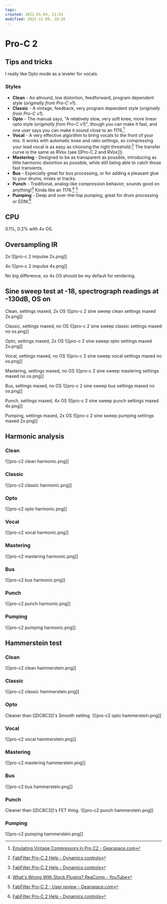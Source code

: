 ```yaml
---
tags: 
created: 2022-01-04, 21:54
modified: 2022-12-09, 18:20
---
```


# Pro-C 2

## Tips and tricks
I really like Opto mode as a leveler for vocals.

### Styles
- **Clean** - An allround, low distortion, feedforward, program dependent style (_originally from Pro-C v1_).
- **Classic** - A vintage, feedback, very program dependent style (_originally from Pro-C v1_).
- **Opto** - The manual says, "A relatively slow, very soft knee, more linear opto style (_originally from Pro-C v1_)", though you can make it fast, and one user says you can make it sound close to an 1176.[^3]
- **Vocal** - A very effective algorithm to bring vocals to the front of your mix. It works with automatic knee and ratio settings, so compressing your lead vocal is as easy as choosing the right threshold.[^1] The transfer curve is the same as RVox (see [[Pro-C 2 and RVox]]).
- **Mastering** - Designed to be as transparent as possible, introducing as little harmonic distortion as possible, while still being able to catch those fast transients.
- **Bus** - Especially great for bus processing, or for adding a pleasant glue to your drums, mixes or tracks.
- **Punch** - Traditional, analog-like compression behavior, sounds good on anything![^1] Kinda like an 1176.[^2] [^4]
- **Pumping** - Deep and over-the-top pumping, great for drum processing or EDM.[^1]

## CPU
0.1%, 0.2% with 4x OS.

## Oversampling IR
2x
![[pro-c 2 impulse 2x.png]]

4x
![[pro-c 2 impulse 4x.png]]

No big difference, so 4x OS should be my default for rendering.

## Sine sweep test at -18, spectrograph readings at -130dB, OS on
Clean, settings maxed, 2x OS
![[pro-c 2 sine sweep clean settings maxed 2x.png]]

Classic, settings maxed, no OS
![[pro-c 2 sine sweep classic settings maxed no os.png]]

Opto, settings maxed, 2x OS
![[pro-c 2 sine sweep opto settings maxed 2x.png]]

Vocal, settings maxed, no OS
![[pro-c 2 sine sweep vocal settings maxed no os.png]]

Mastering, settings maxed, no OS
![[pro-c 2 sine sweep mastering settings maxed no os.png]]

Bus, settings maxed, no OS
![[pro-c 2 sine sweep bus settings maxed no os.png]]

Punch, settings maxed, 4x OS
![[pro-c 2 sine sweep punch settings maxed 4x.png]]

Pumping, settings maxed, 2x OS
![[pro-c 2 sine sweep pumping settings maxed 2x.png]]

## Harmonic analysis

### Clean
![[pro-c2 clean harmonic.png]]

### Classic
![[pro-c2 classic harmonic.png]]

### Opto
![[pro-c2 opto harmonic.png]]

### Vocal
![[pro-c2 vocal harmonic.png]]

### Mastering
![[pro-c2 mastering harmonic.png]]

### Bus
![[pro-c2 bus harmonic.png]]

### Punch
![[pro-c2 punch harmonic.png]]

### Pumping
![[pro-c2 pumping harmonic.png]]

## Hammerstein test

### Clean
![[pro-c2 clean hammerstein.png]]

### Classic
![[pro-c2 classic hammerstein.png]]

### Opto
Cleaner than [[DC8C3]]'s Smooth setting.
![[pro-c2 opto hammerstein.png]]

### Vocal
![[pro-c2 vocal hammerstein.png]]

### Mastering
![[pro-c2 mastering hammerstein.png]]

### Bus
![[pro-c2 bus hammerstein.png]]

### Punch
Cleaner than [[DC8C3]]'s FET thing.
![[pro-c2 punch hammerstein.png]]

### Pumping
![[pro-c2 pumping hammerstein.png]]
[^1]: [FabFilter Pro-C 2 Help - Dynamics controls](https://www.fabfilter.com/help/pro-c/using/dynamicscontrols)
[^2]: [What's Wrong With Stock Plugins? ReaComp - YouTube](https://youtu.be/FpXqYk1FoWA)
[^3]: [Emulating Vintage Compressors in Pro C2 - Gearspace.com](https://gearspace.com/board/music-computers/1262672-emulating-vintage-compressors-pro-c2.html)
[^4]: [FabFilter Pro-C 2 - User review - Gearspace.com](https://gearspace.com/board/reviews/1037083-fabfilter-pro-c-2-a.html)